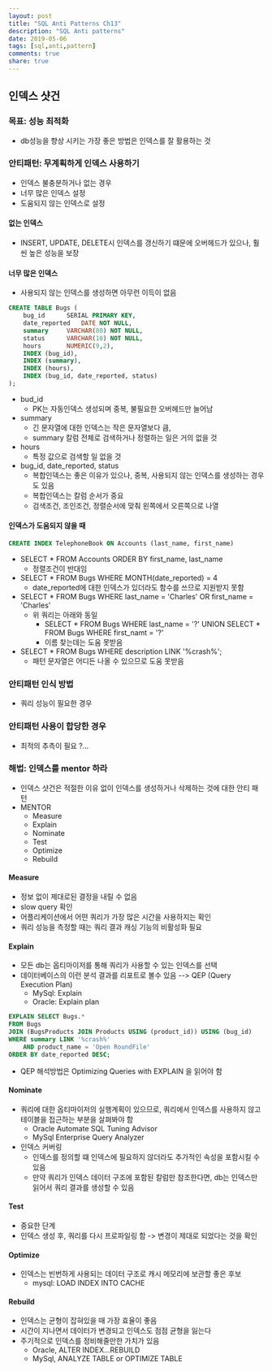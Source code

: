 ```yaml
---
layout: post
title: "SQL Anti Patterns Ch13"
description: "SQL Anti patterns"
date: 2019-05-06
tags: [sql,anti,pattern]
comments: true
share: true
---
```


## 인덱스 샷건 
### 목표: 성능 최적화
- db성능을 향상 시키는 가장 좋은 방법은 인덱스를 잘 활용하는 것 

### 안티패턴: 무계획하게 인덱스 사용하기 
- 인덱스 불충분하거나 없는 경우 
- 너무 많은 인덱스 설정 
- 도움되지 않는 인덱스로 설정 

#### 없는 인덱스 
- INSERT, UPDATE, DELETE시 인덱스를 갱신하기 떄문에 오버헤드가 있으나, 훨씬 높은 성능을 보장 

#### 너무 많은 인덱스 
- 사용되지 않는 인덱스를 생성하면 아무런 이득이 없음 
```sql
CREATE TABLE Bugs (
    bug_id      SERIAL PRIMARY KEY,
    date_reported   DATE NOT NULL,
    summary     VARCHAR(80) NOT NULL,
    status      VARCHAR(10) NOT NULL,
    hours       NUMERIC(9,2),
    INDEX (bug_id),
    INDEX (summary),
    INDEX (hours),
    INDEX (bug_id, date_reported, status)
);
```

- bud_id
    - PK는 자동인덱스 생성되며 중복, 불필요한 오버헤드만 늘어남 
- summary
    - 긴 문자열에 대한 인덱스는 작은 문자열보다 큼, 
    - summary 칼럼 전체로 검색하거나 정렬하는 일은 거의 없을 것
- hours
    - 특정 값으로 검색할 일 없을 것
- bug_id, date_reported, status
    - 복합인덱스는 좋은 이유가 있으나, 중복, 사용되지 않는 인덱스를 생성하는 경우도 있음 
    - 복합인덱스는 칼럼 순서가 중요
    - 검색조건, 조인조건, 정렬순서에 맞춰 왼쪽에서 오른쪽으로 나열 

#### 인덱스가 도움되지 않을 때 
```sql
CREATE INDEX TelephoneBook ON Accounts (last_name, first_name)
```
- SELECT * FROM Accounts ORDER BY first_name, last_name
    - 정렬조건이 반대임 
- SELECT * FROM Bugs WHERE MONTH(date_reported) = 4
    - date_reported에 대한 인덱스가 있더라도 함수를 쓰므로 지원받지 못함 
- SELECT * FROM Bugs WHERE last_name = 'Charles' OR first_name = 'Charles'
    - 위 쿼리는 아래와 동일 
        - SELECT * FROM Bugs WHERE last_name = '?' UNION SELECT * FROM Bugs WHERE first_namt = '?'
        - 이름 찾는데는 도움 못받음 
- SELECT * FROM Bugs WHERE description LINK '%crash%';
    - 패턴 문자열은 어디든 나올 수 있으므로 도움 못받음 

### 안티패턴 인식 방법 
- 쿼리 성능이 필요한 경우 

### 안티패턴 사용이 합당한 경우 
- 최적의 추측이 필요 ?...

### 해법: 인덱스를 mentor 하라 
- 인덱스 샷건은 적절한 이유 없이 인덱스를 생성하거나 삭제하는 것에 대한 안티 패턴 
- MENTOR
    - Measure
    - Explain
    - Nominate
    - Test
    - Optimize
    - Rebuild

#### Measure
- 정보 없이 제대로된 결정을 내릴 수 없음 
- slow query 확인 
- 어플리케이션에서 어떤 쿼리가 가장 많은 시간을 사용하지는 확인 
- 쿼리 성능을 측정할 때는 쿼리 결과 캐싱 기능의 비활성화 필요 

#### Explain
- 모든 db는 옵티마이저를 통해 쿼리가 사용할 수 있는 인덱스를 선택 
- 데이터베이스의 이런 분석 결과를 리포트로 볼수 있음 --> QEP (Query Execution Plan)
    - MySql: Explain
    - Oracle: Explain plan

```sql
EXPLAIN SELECT Bugs.*
FROM Bugs
JOIN (BugsProducts JOIN Products USING (product_id)) USING (bug_id)
WHERE summary LINK '%crash%'
    AND product_name = 'Open RoundFile'
ORDER BY date_reported DESC;
```
- QEP 해석방법은 Optimizing Queries with EXPLAIN 을 읽어야 함 

#### Nominate
- 쿼리에 대한 옵티마이저의 실행계획이 있으므로, 쿼리에서 인덱스를 사용하지 않고 테이블을 접근하는 부분을 살펴봐야 함 
    - Oracle Automate SQL Tuning Advisor
    - MySql Enterprise Query Analyzer
- 인덱스 커버링 
    - 인덱스를 정의할 떄 인덱스에 필요하지 않더라도 추가적인 속성을 포함시킬 수 있음 
    - 만약 쿼리가 인덱스 데이터 구조에 포함된 칼럼만 참조한다면, db는 인덱스만 읽어서 쿼리 결과를 생성할 수 있음 

#### Test
- 중요한 단계 
- 인덱스 생성 후, 쿼리를 다시 프로파일링 함 -> 변경이 제대로 되었다는 것을 확인 

#### Optimize
- 인덱스는 빈번하게 사용되는 데이터 구조로 캐시 메모리에 보관할 좋은 후보 
    - mysql: LOAD INDEX INTO CACHE 

#### Rebuild
- 인덱스는 균형이 잡혀있을 때 가장 효율이 좋음 
- 시간이 지나면서 데이터가 변경되고 인덱스도 점점 균형을 잃는다 
- 주기적으로 인덱스를 정비해줄만한 가치가 있음 
    - Oracle, ALTER INDEX...REBUILD
    - MySql, ANALYZE TABLE or OPTIMIZE TABLE